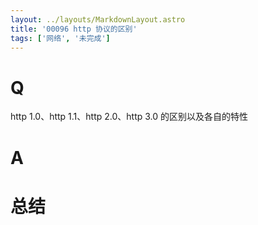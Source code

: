 ```yaml
---
layout: ../layouts/MarkdownLayout.astro
title: '00096 http 协议的区别'
tags: ['网络', '未完成']
---
```


# Q

http 1.0、http 1.1、http 2.0、http 3.0 的区别以及各自的特性

# A



# 总结



<script>
  function func() {

  }
  
</script>